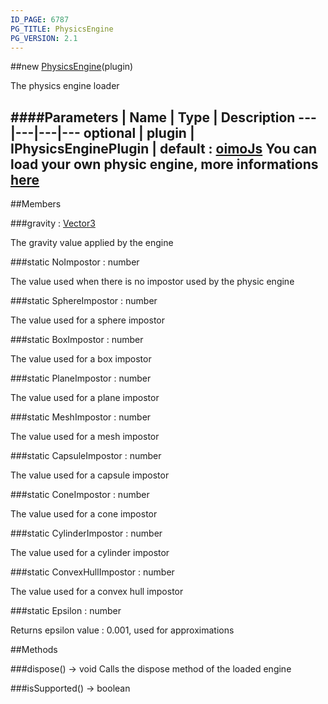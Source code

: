 ```yaml
---
ID_PAGE: 6787
PG_TITLE: PhysicsEngine
PG_VERSION: 2.1
---
```

##new [PhysicsEngine](page.php?p=6787)(plugin)



The physics engine loader




####Parameters
 | Name | Type | Description
---|---|---|---
optional | plugin | IPhysicsEnginePlugin | default : [oimoJs](http://lo-th.github.io/Oimo.js/) You can load your own physic engine, more informations [here](https://github.com/BabylonJS/Babylon.js/wiki/Adding-your-own-physics-engine-plugin-to-Babylon.js)
---

##Members

###gravity : [Vector3](page.php?p=6751)




The gravity value applied by the engine



###static NoImpostor : number




The value used when there is no impostor used by the physic engine



###static SphereImpostor : number




The value used for a sphere impostor



###static BoxImpostor : number




The value used for a box impostor



###static PlaneImpostor : number




The value used for a plane impostor



###static MeshImpostor : number




The value used for a mesh impostor



###static CapsuleImpostor : number




The value used for a capsule impostor



###static ConeImpostor : number




The value used for a cone impostor



###static CylinderImpostor : number




The value used for a cylinder impostor



###static ConvexHullImpostor : number




The value used for a convex hull impostor



###static Epsilon : number




Returns epsilon value : 0.001, used for approximations











##Methods

###dispose() &rarr; void
Calls the dispose method of the loaded engine






###isSupported() &rarr; boolean

